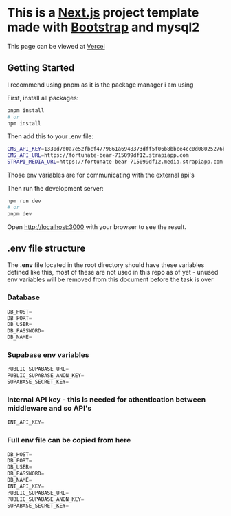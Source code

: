 # This is a [Next.js](https://nextjs.org) project template made with [Bootstrap](https://getbootstrap.com/) and mysql2

This page can be viewed at [Vercel](https://tall-ship-races.vercel.app/)

## Getting Started

I recommend using pnpm as it is the package manager i am using

First, install all packages:

```bash
pnpm install
# or
npm install
```

Then add this to your .env file:

```bash
CMS_API_KEY=1330d7d0a7e52fbcf4779861a6948373dff5f06b8bbce4cc0d08025276bb45ce3114590200d5b3cb7d0a856325f55c71e170fc2f2e4508102712e4730fbfb075c745056641f618bee2e54bf7ccdb1a56c6c4e89d60ef7c25f728198bde97d7e4cfbb773f63336580c64084350f57ffba8a15e289b1016cbe4df256bc2928bd50
CMS_API_URL=https://fortunate-bear-715099df12.strapiapp.com
STRAPI_MEDIA_URL=https://fortunate-bear-715099df12.media.strapiapp.com
```

Those env variables are for communicating with the external api's

Then run the development server:

```bash
npm run dev
# or
pnpm dev
```

Open [http://localhost:3000](http://localhost:3000) with your browser to see the result.

## .env file structure

The **.env** file located in the root directory should have these variables defined like this, most of these are not used in this repo as of yet - unused env variables will be removed from this document before the task is over

### Database

```ts
DB_HOST=
DB_PORT=
DB_USER=
DB_PASSWORD=
DB_NAME=
```

### Supabase env variables

```ts
PUBLIC_SUPABASE_URL=
PUBLIC_SUPABASE_ANON_KEY=
SUPABASE_SECRET_KEY=
```

### Internal API key - this is needed for athentication between middleware and so API's

```ts
INT_API_KEY=
```

### Full env file can be copied from here

```ts
DB_HOST=
DB_PORT=
DB_USER=
DB_PASSWORD=
DB_NAME=
INT_API_KEY=
PUBLIC_SUPABASE_URL=
PUBLIC_SUPABASE_ANON_KEY=
SUPABASE_SECRET_KEY=
```
